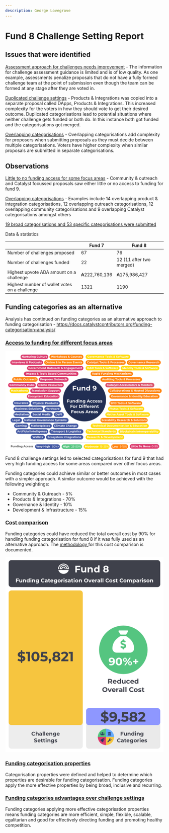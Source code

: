 ```yaml
---
description: George Lovegrove
---
```


# Fund 8 Challenge Setting Report

## Issues that were identified

[Assessment approach for challenges needs improvement](https://docs.catalystcontributors.org/funding-categorisation-analysis/challenge-settings/challenge-setting-assessment-issues) - The information for challenge assessment guidance is limited and is of low quality. As one example, assessments penalize proposals that do not have a fully formed challenge team at the point of submission even though the team can be formed at any stage after they are voted in.

[Duplicated challenge settings](https://docs.google.com/spreadsheets/d/15ELXp81NfvXHgrerTbuIofZOXBsdjocN1YgBK0gPP3E/edit#gid=894583832) - Products & Integrations was copied into a separate proposal called DApps, Products & Integrations. This increased complexity for the voters in how they should vote to get their desired outcome. Duplicated categorisations lead to potential situations where neither challenge gets funded or both do. In this instance both got funded and the categorisations got merged.

[Overlapping categorisations](https://docs.catalystcontributors.org/funding-categorisation-analysis/historical-analysis-and-comparisons/categorisation-setting-observations/fund-8) - Overlapping categorisations add complexity for proposers when submitting proposals as they must decide between multiple categorisations. Voters have higher complexity when similar proposals are submitted in separate categorisations.

## Observations

[Little to no funding access for some focus areas](https://docs.catalystcontributors.org/funding-categorisation-analysis/historical-analysis-and-comparisons/funding-access-for-each-focus-area/fund-9) - Community & outreach and Catalyst focussed proposals saw either little or no access to funding for fund 9.

[Overlapping categorisations](https://docs.catalystcontributors.org/funding-categorisation-analysis/historical-analysis-and-comparisons/categorisation-setting-observations/fund-8) - Examples include 14 overlapping product & integration categorisations, 12 overlapping outreach categorisations, 12 overlapping community categorisations and 9 overlapping Catalyst categorisations amongst others

[19 broad categorisations and 53 specific categorisations were submitted](https://docs.catalystcontributors.org/funding-categorisation-analysis/historical-analysis-and-comparisons/categorisation-setting-observations/fund-8)

Data & statistics

|                                               | Fund 7       | Fund 8                   |
| --------------------------------------------- | ------------ | ------------------------ |
| Number of challenges proposed                 | 67           | 76                       |
| Number of challenges funded                   | 22           | 12 (11 after two merged) |
| Highest upvote ADA amount on a challenge      | ₳222,760,136 | ₳175,986,427             |
| Highest number of wallet votes on a challenge | 1321         | 1190                     |

## Funding categories as an alternative

Analysis has continued on funding categories as an alternative approach to funding categorisation - https://docs.catalystcontributors.org/funding-categorisation-analysis/

### [Access to funding for different focus areas](https://docs.catalystcontributors.org/funding-categorisation-analysis/historical-analysis-and-comparisons/funding-access-for-each-focus-area/fund-9)

![](../.gitbook/assets/fund-9-funding-access.png)

Fund 8 challenge settings led to selected categorisations for fund 9 that had very high funding access for some areas compared over other focus areas.

Funding categories could achieve similar or better outcomes in most cases with a simpler approach. A similar outcome would be achieved with the following weightings:

* Community & Outreach - 5%
* Products & Integrations - 70%
* Governance & Identity - 10%
* Development & Infrastructure - 15%

### [Cost comparison](https://docs.catalystcontributors.org/funding-categorisation-analysis/historical-analysis-and-comparisons/categorisation-overall-cost-comparison)

Funding categories could have reduced the total overall cost by 90% for handling funding categorisation for fund 8 if it was fully used as an alternative approach. The [methodology ](https://docs.catalystcontributors.org/funding-categorisation-analysis/historical-analysis-and-comparisons/categorisation-overall-cost-comparison/methodology-and-data)for this cost comparison is documented.

![](../.gitbook/assets/overall-costs-fund-8.png)

### [Funding categorisation properties](https://docs.catalystcontributors.org/funding-categorisation-analysis/categorisation-properties/broad-vs-specific-categorisation)&#x20;

Categorisation properties were defined and helped to determine which properties are desirable for funding categorisation. Funding categories apply the more effective properties by being broad, inclusive and recurring.&#x20;

### [Funding categories advantages over challenge settings ](https://docs.catalystcontributors.org/funding-categorisation-analysis/funding-categories-advantages/overview)

Funding categories applying more effective categorisation properties means funding categories are more efficient, simple, flexible, scalable, egalitarian and good for effectively directing funding and promoting healthy competition.
